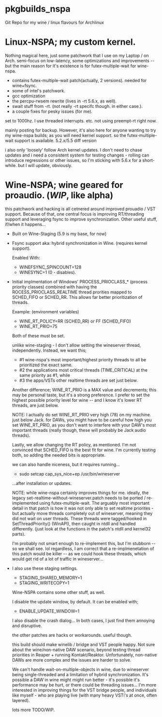 # pkgbuilds_nspa

Git Repo for my wine / linux flavours for Archlinux

 # Linux-NSPA; my custom kernel.

Nothing magical here, just some patchwork that I use on my Laptop / on Arch. semi-focus
on low-latency, some optimizations and improvements -- but the main reason for it's existence is
for futex-multiple-wait for wine-nspa. 

- contains futex-multiple-wait patch(actually, 2 versions). needed for wine+fsync.
- some of intel's patchwork. 
- gcc optimization
- the percpu-rwsem rewrite (lives in -rt 5.6.x, as well).
- swait stuff from -rt. (not really -rt specifc though. in either case.).
- a couple fixes for pesky issues (for me).

set to 1000hz. I use threaded interrupts. etc. not using preempt-rt right now.

mainly posting for backup. However, it's also here for anyone wanting to try my wine-nspa builds; 
as you will need kernel support. so the futex-multiple-wait support is available. 5.2.x/5.5 diff version

i also only 'loosely' follow Arch kernel updates. I don't need to chase updates and i need a consistent
system for testing changes - rolling can introduce regressions or other issues, so I'm sticking with 
5.6.x for a short-while. but I will update, obviously.

# Wine-NSPA; wine geared for proaudio. (*WIP*, like alpha)

this patchwork and hacking is all cetnered around improved prouadio / VST support. Because of that, one
central focus is improving RT/threading support and leveraging fsync to improve synchronization. Other 
useful stuff, if/when it happens... 
  
- Built on Wine-Staging (5.9 is my base, for now)
- Fsync support aka: hybrid synchronization in Wine. (requires kernel support).
 
  Enabled With:
 
  * WINEFSYNC_SPINCOUNT=128
  * WINESYNC=1 (0 - disables).

- Initial implmentation of Windows' PROCESS_PRIOCLASS_* (process priority classes) combined with having
  the ROCESS_PRIOCLASS_REALTIME thread prorities mapped to SCHED_FIFO or SCHED_RR. This allows far 
  better prioritization of threads. 

  Example: (environment variables)
  
  * WINE_RT_POLICY=RR (SCHED_RR) or FF (SCHED_FIFO) 
  * WINE_RT_PRIO=75
  
  Both of these must be set. 
  
  unlike wine-staging - I don't allow setting the wineserver thread, independently. Instead, we want this;
  
  * #1 wine-nspa's most important/highest priority threads to all be prioritized the exact same. 
  * #2 the applications most critical threads (TIME_CRITICAL) at the same priority as #1, while 
  * #3 the apps/VSTs other realtime threads are set just below.
  
  Another difference; WINE_RT_PRIO is a MAX value and decrements; this may be personal taste, but it's a
  strong preference. I prefer to set the highest possible priority level for wine -- and I know it's lower
  RT threads, are just below.
  
  NOTE: I actually do set WINE_RT_PRIO very high (78) on my machine. just below Jack. for DAWs, you might 
  have to be careful how high you set WINE_RT_PRIO, as you don't want to interfere with your DAW's most
  important threads (really though, these will probably be Jack audio threads).
  
  Lastly, we allow changing the RT policy, as mentioned. I'm not convinced that SCHED_FIFO is the best fit
  for wine. I'm currently testing both, so adding the needed bits is appropriate. 
  
  we can also handle niceness, but it requires running...
  
  * sudo setcap cap_sys_nice+ep /usr/bin/wineserver
  
  ...after installation or updates.
  
  NOTE: while wine-nspa certainly improves things for me. ideally, the legacy set-realtime-without-wineserver.patch needs
  to be ported / re-implemented using futex-multiple-wait. The arguably most important detail in that patch is
  how it was not only able to set realtime priorites - but actually move threads completely out of wineserver,
  meaning they did not wait on user threads. These threads were tagged/hooked in SetThreadPriority() (WinAPI),
  then caught in ntdll and handled differently. (just look at the functions in the patch's ntdll and kernel32 parts).
  
  I'm probably not smart enough to re-implement this, but I'm stubborn -- so we shall see. lol regardless, I am
  correct that a re-implmenetation of this patch would be killer -- as we could hook these threads, which would
  get rid of a lot of traffic in wineserver...

- I also use these staging settings.
  
  * STAGING_SHARED_MEMORY=1
  * STAGING_WRITECOPY=1

  Wine-NSPA contains some other stuff, as well. 
  
  I disable the update window, by default. It can be enabled with;
  
  * ENABLE_UPDATE_WINDOW=1
  
  I also disable the crash dialog... In both cases, I just find them annoying and disruptive.
  
  the other patches are hacks or workarounds. useful though.
    
  this build should make winelib / bridge and VST people happy. Not sure about the 
  wine/non-native DAW scenario, beyond testing thread priorities in Reaper + running Kontakt/Reaktor.
  Unfortunately, non-native DAWs are more complex and the issues are harder to solve.
  
  We can't handle wait-on-multiple-objects in wine, due to wineserver 
  being single-threaded and a limitation of hybrid synchronization. It's possible
  a DAW in wine might might run better - it's possible it's performance may be hurt, or there could be
  threading issues... I'm more interested in improving things for the VST bridge people, and individuals
  like myself - who are playing live (with many heavy VSTi's at once, often layered).
  
  lots more TODO/WIP.
